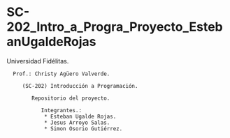 # SC-202_Intro_a_Progra_Proyecto_EstebanUgaldeRojas

   Universidad Fidélitas.
   
      Prof.: Christy Agüero Valverde.
      
         (SC-202) Introducción a Programación.
         
            Repositorio del proyecto.
            
               Integrantes.:
                * Esteban Ugalde Rojas. 
                * Jesus Arroyo Salas. 
                * Simon Osorio Gutiérrez.
